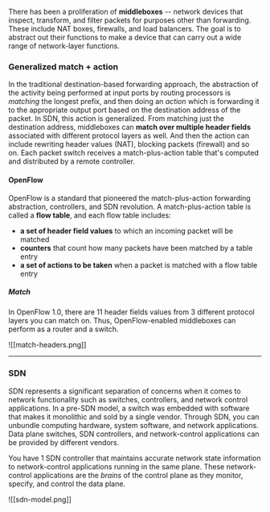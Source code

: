 There has been a proliferation of **middleboxes** -- network devices that inspect, transform, and filter packets for purposes other than forwarding. These include NAT boxes, firewalls, and load balancers. The goal is to abstract out their functions to make a device that can carry out a wide range of network-layer functions.

### Generalized match + action
In the traditional destination-based forwarding approach, the abstraction of the activity being performed at input ports by routing processors is *matching* the longest prefix, and then doing an *action* which is forwarding it to the appropriate output port based on the destination address of the packet. In SDN, this action is generalized. From matching just the destination address, middleboxes can **match over multiple header fields** associated with different protocol layers as well. And then the action can include rewriting header values (NAT), blocking packets (firewall) and so on. Each packet switch receives a match-plus-action table that's computed and distributed by a remote controller.

#### OpenFlow
OpenFlow is a standard that pioneered the match-plus-action forwarding abstraction, controllers, and SDN revolution. A match-plus-action table is called a **flow table**, and each flow table includes:
- **a set of header field values** to which an incoming packet will be matched
- **counters** that count how many packets have been matched by a table entry
- **a set of actions to be taken** when a packet is matched with a flow table entry

##### Match
In OpenFlow 1.0, there are 11 header fields values from 3 different protocol layers you can match on. Thus, OpenFlow-enabled middleboxes can perform as a router and a switch.

![[match-headers.png]]

---
### SDN
SDN represents a significant separation of concerns when it comes to network functionality such as switches, controllers, and network control applications. In a pre-SDN model, a switch was embedded with software that makes it monolithic and sold by a single vendor. Through SDN, you can unbundle computing hardware, system software, and network applications. Data plane switches, SDN controllers, and network-control applications can be provided by different vendors.

You have 1 SDN controller that maintains accurate network state information to network-control applications running in the same plane. These network-control applications are the *brains* of the control plane as they monitor, specify, and control the data plane.

![[sdn-model.png]]